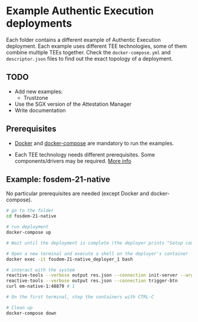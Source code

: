 # Example Authentic Execution deployments

Each folder contains a different example of Authentic Execution deployment. Each example uses different TEE technologies, some of them combine multiple TEEs together. Check the `docker-compose.yml` and `descriptor.json` files to find out the exact topology of a deployment.

## TODO

- Add new examples:
  - Trustzone
- Use the SGX version of the Attestation Manager
- Write documentation

## Prerequisites

- [Docker](https://docs.docker.com/get-docker/) and [docker-compose](https://docs.docker.com/compose/install/) are mandatory to run the examples.

- Each TEE technology needs different prerequisites. Some components/drivers may be required. [More info](https://github.com/AuthenticExecution/env#prerequisites)

## Example: fosdem-21-native

No particular prerequisites are needed (except Docker and docker-compose).

```bash
# go to the folder
cd fosdem-21-native

# run deployment
docker-compose up

# Wait until the deployment is complete (the deployer prints "Setup complete")

# Open a new terminal and execute a shell on the deployer's container
docker exec -it fosdem-21-native_deployer_1 bash

# interact with the system
reactive-tools --verbose output res.json --connection init-server --arg beef
reactive-tools --verbose output res.json --connection trigger-btn
curl em-native-1:48879 # 1

# On the first terminal, stop the containers with CTRL-C

# Clean up
docker-compose down
```
